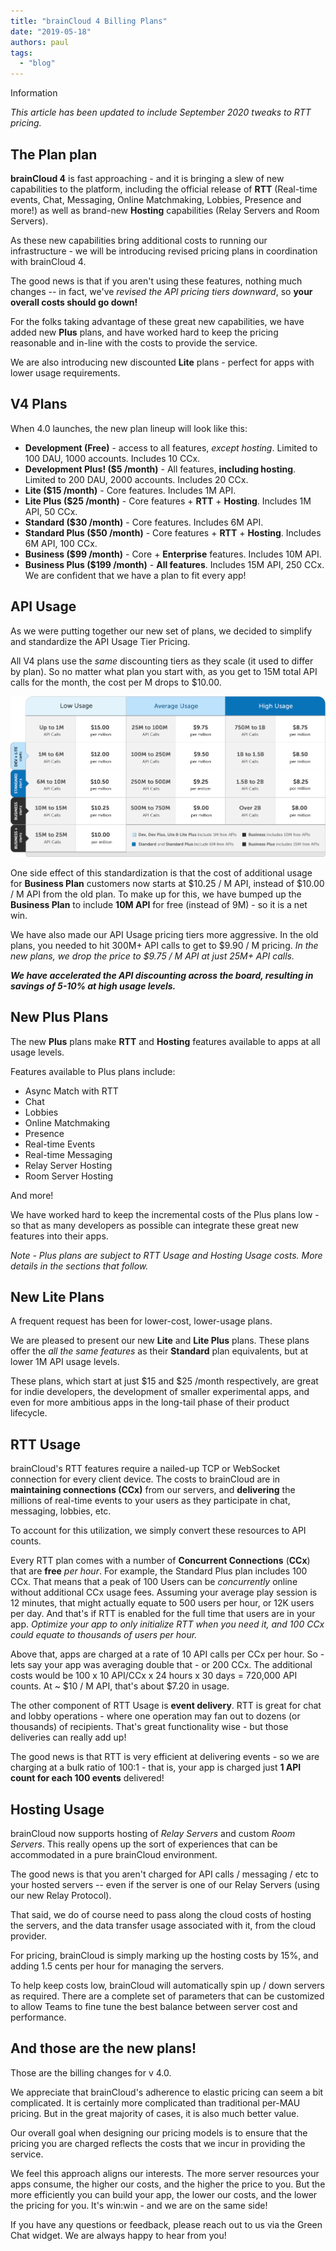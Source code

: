 ```yaml
---
title: "brainCloud 4 Billing Plans"
date: "2019-05-18"
authors: paul
tags: 
  - "blog"
---
```


Information

_This article has been updated to include September 2020 tweaks to RTT pricing._

## The Plan plan

**brainCloud 4** is fast approaching - and it is bringing a slew of new capabilities to the platform, including the official release of **RTT** (Real-time events, Chat, Messaging, Online Matchmaking, Lobbies, Presence and more!) as well as brand-new **Hosting** capabilities (Relay Servers and Room Servers).

As these new capabilities bring additional costs to running our infrastructure - we will be introducing revised pricing plans in coordination with brainCloud 4.

The good news is that if you aren't using these features, nothing much changes -- in fact, we've _revised the API pricing tiers downward_, so **your overall costs should go down!**

For the folks taking advantage of these great new capabilities, we have added new **Plus** plans, and have worked hard to keep the pricing reasonable and in-line with the costs to provide the service.

We are also introducing new discounted **Lite** plans - perfect for apps with lower usage requirements.

## V4 Plans

When 4.0 launches, the new plan lineup will look like this:

- **Development (Free)** - access to all features, _except hosting_. Limited to 100 DAU, 1000 accounts. Includes 10 CCx.
- **Development Plus! ($5 /month)** - All features, **including hosting**. Limited to 200 DAU, 2000 accounts. Includes 20 CCx.
- **Lite ($15 /month)** - Core features. Includes 1M API.
- **Lite Plus ($25 /month)** - Core features + **RTT** + **Hosting**. Includes 1M API, 50 CCx.
- **Standard ($30 /month)** - Core features. Includes 6M API.
- **Standard Plus ($50 /month)** - Core features + **RTT** + **Hosting**. Includes 6M API, 100 CCx.
- **Business ($99 /month)** - Core + **Enterprise** features. Includes 10M API.
- **Business Plus ($199 /month)** - **All features**. Includes 15M API, 250 CCx.  
    We are confident that we have a plan to fit every app!

## API Usage

As we were putting together our new set of plans, we decided to simplify and standardize the API Usage Tier Pricing.

All V4 plans use the _same_ discounting tiers as they scale (it used to differ by plan). So no matter what plan you start with, as you get to 15M total API calls for the month, the cost per M drops to $10.00.

[![](images/APICallsTable4.png)](https://getbraincloud.com/apidocs/wp-content/uploads/2019/05/APICallsTable4.png)

One side effect of this standardization is that the cost of additional usage for **Business Plan** customers now starts at $10.25 / M API, instead of $10.00 / M API from the old plan. To make up for this, we have bumped up the **Business Plan** to include **10M API** for free (instead of 9M) - so it is a net win.

We have also made our API Usage pricing tiers more aggressive. In the old plans, you needed to hit 300M+ API calls to get to $9.90 / M pricing. _In the new plans, we drop the price to $9.75 / M API at just 25M+ API calls._

**_We have accelerated the API discounting across the board, resulting in savings of 5-10% at high usage levels._**

## New Plus Plans

The new **Plus** plans make **RTT** and **Hosting** features available to apps at all usage levels.

Features available to Plus plans include:

- Async Match with RTT
- Chat
- Lobbies
- Online Matchmaking
- Presence
- Real-time Events
- Real-time Messaging
- Relay Server Hosting
- Room Server Hosting

And more!

We have worked hard to keep the incremental costs of the Plus plans low - so that as many developers as possible can integrate these great new features into their apps.

_Note - Plus plans are subject to RTT Usage and Hosting Usage costs. More details in the sections that follow._

## New Lite Plans

A frequent request has been for lower-cost, lower-usage plans.

We are pleased to present our new **Lite** and **Lite Plus** plans. These plans offer the _all the same features_ as their **Standard** plan equivalents, but at lower 1M API usage levels.

These plans, which start at just $15 and $25 /month respectively, are great for indie developers, the development of smaller experimental apps, and even for more ambitious apps in the long-tail phase of their product lifecycle.

## RTT Usage

brainCloud's RTT features require a nailed-up TCP or WebSocket connection for every client device. The costs to brainCloud are in **maintaining connections (CCx)** from our servers, and **delivering** the millions of real-time events to your users as they participate in chat, messaging, lobbies, etc.

To account for this utilization, we simply convert these resources to API counts.

Every RTT plan comes with a number of **Concurrent Connections** (**CCx**) that are **free** _per hour_. For example, the Standard Plus plan includes 100 CCx. That means that a peak of 100 Users can be _concurrently_ online without additional CCx usage fees. Assuming your average play session is 12 minutes, that might actually equate to 500 users per hour, or 12K users per day. And that's if RTT is enabled for the full time that users are in your app. _Optimize your app to only initialize RTT when you need it, and 100 CCx could equate to thousands of users per hour._

Above that, apps are charged at a rate of 10 API calls per CCx per hour. So - lets say your app was averaging double that - or 200 CCx. The additional costs would be 100 x 10 API/CCx x 24 hours x 30 days = 720,000 API counts. At ~ $10 / M API, that's about $7.20 in usage.

The other component of RTT Usage is **event delivery**. RTT is great for chat and lobby operations - where one operation may fan out to dozens (or thousands) of recipients. That's great functionality wise - but those deliveries can really add up!

The good news is that RTT is very efficient at delivering events - so we are charging at a bulk ratio of 100:1 - that is, your app is charged just **1 API count for each 100 events** delivered!

## Hosting Usage

brainCloud now supports hosting of _Relay Servers_ and custom _Room Servers_. This really opens up the sort of experiences that can be accommodated in a pure brainCloud environment.

The good news is that you aren't charged for API calls / messaging / etc to your hosted servers -- even if the server is one of our Relay Servers (using our new Relay Protocol).

That said, we do of course need to pass along the cloud costs of hosting the servers, and the data transfer usage associated with it, from the cloud provider.

For pricing, brainCloud is simply marking up the hosting costs by 15%, and adding 1.5 cents per hour for managing the servers.

To help keep costs low, brainCloud will automatically spin up / down servers as required. There are a complete set of parameters that can be customized to allow Teams to fine tune the best balance between server cost and performance.

## And those are the new plans!

Those are the billing changes for v 4.0.

We appreciate that brainCloud's adherence to elastic pricing can seem a bit complicated. It is certainly more complicated than traditional per-MAU pricing. But in the great majority of cases, it is also much better value.

Our overall goal when designing our pricing models is to ensure that the pricing you are charged reflects the costs that we incur in providing the service.

We feel this approach aligns our interests. The more server resources your apps consume, the higher our costs, and the higher the price to you. But the more efficiently you can build your app, the lower our costs, and the lower the pricing for you. It's win:win - and we are on the same side!

If you have any questions or feedback, please reach out to us via the Green Chat widget. We are always happy to hear from you!
